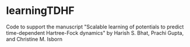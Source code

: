 # learningTDHF
Code to support the manuscript "Scalable learning of potentials to predict time-dependent Hartree-Fock dynamics" by Harish S. Bhat, Prachi Gupta, and Christine M. Isborn
